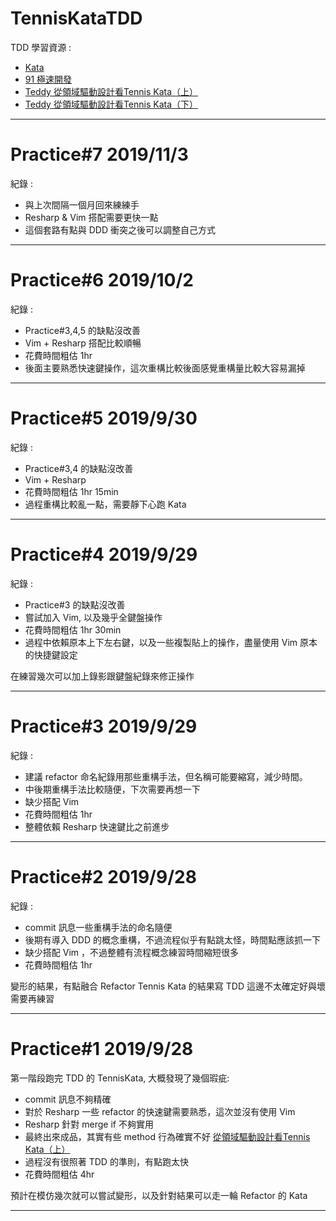 # TennisKataTDD
TDD 學習資源 :
* [Kata](http://codingdojo.org/kata/Tennis/)
* [91 極速開發](https://www.youtube.com/watch?v=KX67BvNyiJE)
* [Teddy 從領域驅動設計看Tennis Kata（上）](http://teddy-chen-tw.blogspot.com/2019/02/tennis-kata.html)
* [Teddy 從領域驅動設計看Tennis Kata（下）](http://teddy-chen-tw.blogspot.com/2019/02/tennis-kata_26.html)


---

# Practice#7 2019/11/3
紀錄 : 
* 與上次間隔一個月回來練練手
* Resharp & Vim 搭配需要更快一點
* 這個套路有點與 DDD 衝突之後可以調整自己方式
---

# Practice#6 2019/10/2
紀錄 : 
* Practice#3,4,5 的缺點沒改善
* Vim + Resharp 搭配比較順暢
* 花費時間粗估 1hr
* 後面主要熟悉快速鍵操作，這次重構比較後面感覺重構量比較大容易漏掉

---

# Practice#5 2019/9/30
紀錄 : 
* Practice#3,4 的缺點沒改善
* Vim + Resharp 
* 花費時間粗估 1hr 15min
* 過程重構比較亂一點，需要靜下心跑 Kata

---

# Practice#4 2019/9/29
紀錄 : 
* Practice#3 的缺點沒改善
* 嘗試加入 Vim, 以及幾乎全鍵盤操作
* 花費時間粗估 1hr 30min
* 過程中依賴原本上下左右鍵，以及一些複製貼上的操作，盡量使用 Vim 原本的快捷鍵設定

在練習幾次可以加上錄影跟鍵盤紀錄來修正操作

---

# Practice#3 2019/9/29
紀錄 : 
* 建議 refactor 命名紀錄用那些重構手法，但名稱可能要縮寫，減少時間。
* 中後期重構手法比較隨便，下次需要再想一下
* 缺少搭配 Vim
* 花費時間粗估 1hr 
* 整體依賴 Resharp 快速鍵比之前進步

---

# Practice#2 2019/9/28
紀錄 : 
* commit 訊息一些重構手法的命名隨便
* 後期有導入 DDD 的概念重構，不過流程似乎有點跳太怪，時間點應該抓一下
* 缺少搭配 Vim ，不過整體有流程概念練習時間縮短很多
* 花費時間粗估 1hr 

變形的結果，有點融合 Refactor Tennis Kata 的結果寫 TDD 這邊不太確定好與壞需要再練習

---
# Practice#1 2019/9/28
第一階段跑完 TDD 的 TennisKata, 大概發現了幾個瑕疵:
* commit 訊息不夠精確
* 對於 Resharp 一些 refactor 的快速鍵需要熟悉，這次並沒有使用 Vim 
* Resharp 針對 merge if 不夠實用
* 最終出來成品，其實有些 method 行為確實不好 [從領域驅動設計看Tennis Kata（上）](http://teddy-chen-tw.blogspot.com/2019/02/tennis-kata.html)
* 過程沒有很照著 TDD 的準則，有點跑太快
* 花費時間粗估 4hr

預計在模仿幾次就可以嘗試變形，以及針對結果可以走一輪 Refactor 的 Kata

---




